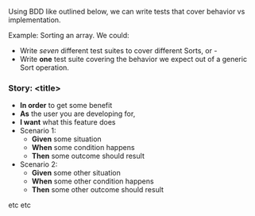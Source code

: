Using BDD like outlined below, we can write tests that cover behavior vs implementation.  

Example: Sorting an array. We could:
 * Write *seven* different test suites to cover different Sorts, or -
 * Write **one** test suite covering the behavior we expect out of a generic Sort operation.

### Story: \<title\>
 * **In order** to get some benefit    
 * **As** the user you are developing for,  
 * **I want** what this feature does  
  * Scenario 1:
    * **Given** some situation
    * **When** some condition happens
    * **Then** some outcome should result
  * Scenario 2:
    * **Given** some other situation
    * **When** some other condition happens
    * **Then** some other outcome should result 

etc etc
